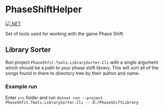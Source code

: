 # PhaseShiftHelper

[![.NET](https://github.com/mrnustik/PhaseShiftHelper/actions/workflows/dotnet.yml/badge.svg)](https://github.com/mrnustik/PhaseShiftHelper/actions/workflows/dotnet.yml)

Set of tools used for working with the game Phase Shift.

## Library Sorter 

Run project `PhaseShfit.Tools.LibrarySorter.Cli` with a single argument which should be a path to your phase shift library. This will sort all of the songs found in there to directory tree by their author and name.

### Example run

Enter `src` folder and run `dotnet run --project PhaseShfit.Tools.LibrarySorter.Cli -- D:/PhaseShiftLibrary`
